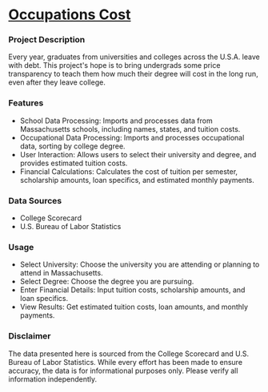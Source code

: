 # [Occupations Cost](https://occupations-cost.onrender.com)
### Project Description
Every year, graduates from universities and colleges across the U.S.A. leave with debt. This project's hope is to bring undergrads some price transparency to teach them how much their degree will cost in the long run, even after they leave college.

### Features
* School Data Processing: Imports and processes data from Massachusetts schools, including names, states, and tuition costs.
* Occupational Data Processing: Imports and processes occupational data, sorting by college degree.
* User Interaction: Allows users to select their university and degree, and provides estimated tuition costs.
* Financial Calculations: Calculates the cost of tuition per semester, scholarship amounts, loan specifics, and estimated monthly payments.

### Data Sources
* College Scorecard
* U.S. Bureau of Labor Statistics

### Usage
* Select University: Choose the university you are attending or planning to attend in Massachusetts.
* Select Degree: Choose the degree you are pursuing.
* Enter Financial Details: Input tuition costs, scholarship amounts, and loan specifics.
* View Results: Get estimated tuition costs, loan amounts, and monthly payments.

### Disclaimer
The data presented here is sourced from the College Scorecard and U.S. Bureau of Labor Statistics. While every effort has been made to ensure accuracy, the data is for informational purposes only. Please verify all information independently.
